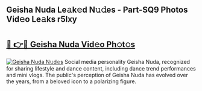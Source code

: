 ## Geisha Nuda Le𝚊k𝚎d N𝚞𝚍es - Part-SQ9 Photos Vid𝚎o Le𝚊ks r5lxy

# <h2><a href="http://fbey1j.evod.top/?m=Geisha+Nuda">🔗 👉🔴 Geisha Nuda Vid𝚎o Ph𝚘t𝚘s</a></h2>

[![Geisha Nuda N𝚞d𝚎s](https://i.imgur.com/8V9OHl7.gif)](http://fbey1j.evod.top/?m=Geisha+Nuda)
Social media personality Geisha Nuda, recognized for sharing lifestyle and dance content, including dance trend performances and mini vlogs. The public's perception of Geisha Nuda has evolved over the years, from a beloved icon to a polarizing figure. 
